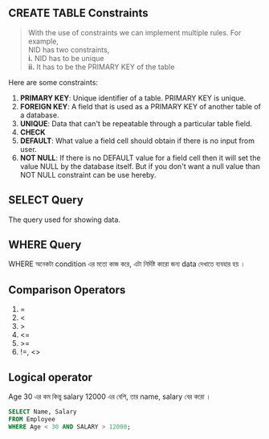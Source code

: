 ## CREATE TABLE Constraints

> With the use of constraints we can implement multiple rules. For example,   
NID has two constraints,  
**i.** NID has to be unique  
**ii.** It has to be the PRIMARY KEY of the table

Here are some constraints:
1. **PRIMARY KEY**: Unique identifier of a table. PRIMARY KEY is unique.
2. **FOREIGN KEY**: A field that is used as a PRIMARY KEY of another table of a database.
3. **UNIQUE**: Data that can't be repeatable through a particular table field.
4. **CHECK**
5. **DEFAULT**: What value a field cell should obtain if there is no input from user.
6. **NOT NULL**: If there is no DEFAULT value for a field cell then it will set the value NULL by the database itself. But if you don't want a null value than NOT NULL constraint can be use hereby.

<!-- Follow up questions -->

## SELECT Query
The query used for showing data. 

## WHERE Query
WHERE অনেকটা condition এর মতো কাজ করে, এটা নির্দিষ্ট কারো জন্য data দেখাতে ব্যবহার হয় । 

## Comparison Operators
1. =
2. < 
3. \>
4. <=
5. \>=
6. !=, <>

## Logical operator
Age 30 এর কম কিন্তু salary 12000 এর বেশি, তার name, salary বের করো । 

```sql
SELECT Name, Salary
FROM Employee
WHERE Age < 30 AND SALARY > 12000;
```





